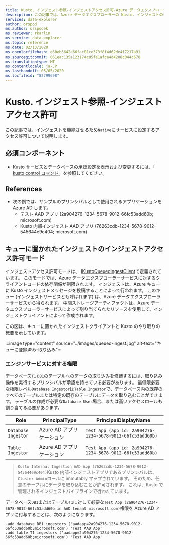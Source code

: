```yaml
---
title: Kusto. インジェスト参照-インジェストアクセス許可-Azure データエクスプローラー
description: この記事では、Azure データエクスプローラーの Kusto. インジェストの参照-インジェストアクセス許可について説明します。
services: data-explorer
author: orspod
ms.author: orspodek
ms.reviewer: rkarlin
ms.service: data-explorer
ms.topic: reference
ms.date: 02/13/2020
ms.openlocfilehash: e60eb6642a66fac81ce373f8f4d62de4f7217a91
ms.sourcegitcommit: 061eac135a123174c85fe1afca4d4208c044c678
ms.translationtype: MT
ms.contentlocale: ja-JP
ms.lasthandoff: 05/05/2020
ms.locfileid: "82799698"
---
```

# <a name="kustoingest-reference---ingestion-permissions"></a>Kusto. インジェスト参照-インジェストアクセス許可

この記事では、インジェストを機能させるため`Native`にサービスに設定するアクセス許可について説明します。

## <a name="prerequisites"></a>必須コンポーネント

* Kusto サービスとデータベースの承認設定を表示および変更するには、「 [kusto control コマンド](../../management/security-roles.md)」を参照してください。

## <a name="references"></a>References

* 次の例では、サンプルのプリンシパルとして使用されるアプリケーションを Azure AD します。
    * テスト AAD アプリ (2a904276-1234-5678-9012-66fc53add60b; microsoft.com)
    * Kusto 内部インジェスト AAD アプリ (76263cdb-1234-5678-9012-545644e9c404; microsoft.com)

## <a name="ingestion-permission-mode-for-queued-ingestion"></a>キューに置かれたインジェストのインジェストアクセス許可モード

インジェストアクセス許可モードは、 [IKustoQueuedIngestClient](kusto-ingest-client-reference.md#interface-ikustoqueuedingestclient)で定義されています。 このモードでは、Azure データエクスプローラーサービスに対するクライアントコードの依存関係が制限されます。 インジェストは、Azure キューに Kusto インジェストメッセージを投稿することによって行われます。 このキュー (インジェストサービスとも呼ばれます) は、Azure データエクスプローラーサービスから得られます。 中間ストレージアーティファクトは、Azure データエクスプローラーサービスによって割り当てられたリソースを使用して、インジェストクライアントによって作成されます。

この図は、キューに置かれたインジェストクライアントと Kusto のやり取りの概要を示しています。

:::image type="content" source="../images/queued-ingest.jpg" alt-text="キューに登録済み-取り込み":::

### <a name="permissions-on-the-engine-service"></a>エンジンサービスに対する権限

データベース`T1` `DB1`のテーブルへのデータの取り込みを修飾するには、取り込み操作を実行するプリンシパルが承認を持っている必要があります。
最低限必要な権限レベル`Database Ingestor`は`Table Ingestor`で、データベース内の既存のすべてのテーブルまたは特定の既存のテーブルにデータを取り込むことができます。
テーブルの作成が必要な`Database User`場合、または高いアクセスロールも割り当てる必要があります。


|Role                 |PrincipalType        |PrincipalDisplayName
|---------------------|---------------------|------------
|`Database Ingestor`  |Azure AD アプリケーション |`Test App (app id: 2a904276-1234-5678-9012-66fc53add60b)`
|`Table Ingestor`     |Azure AD アプリケーション |`Test App (app id: 2a904276-1234-5678-9012-66fc53add60b)`

>`Kusto Internal Ingestion AAD App (76263cdb-1234-5678-9012-545644e9c404)`Kusto 内部インジェストアプリであるプリンシパルは、 `Cluster Admin`ロールに immutably マップされています。 そのため、任意のテーブルにデータを取り込むことが許可されます。 これは、Kusto で管理されるインジェストパイプラインで行われています。

データベース`DB1`またはテーブル`T1`に対して必要な`Test App (2a904276-1234-5678-9012-66fc53add60b in AAD tenant microsoft.com)`権限を Azure AD アプリに付与することは、次のようになります。

```kusto
.add database DB1 ingestors ('aadapp=2a904276-1234-5678-9012-66fc53add60b;microsoft.com') 'Test AAD App'
.add table T1 ingestors ('aadapp=2a904276-1234-5678-9012-66fc53add60b;microsoft.com') 'Test AAD App'
```
